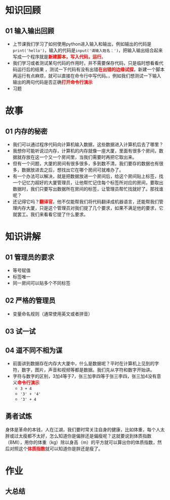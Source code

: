 # 知识回顾
## 01 输入输出回顾
- 上节课我们学习了如何使用python进入输入和输出，例如输出的代码是`print('hello')`，输入的代码是`input('请输入姓名：')`，把输入输出结合起来写成一个程序就是<strong style="color:red;">新建脚本，写入代码，运行</strong>。
- 我们学习或者测试某句代码的作用时，并不需要保存代码，只是临时想看看代码运行后的结果 ，测试一下代码有没有出错<strong style="color:red;">在出错的边缘试探</strong>，新建一个脚本再运行有点麻烦，就可以直接在命令行中写代码。，例如我们想测试一下输入输出的两句代码是否正确<strong style="color:red;">打开命令行演示</strong>
- 习题

# 故事
## 01 内存的秘密
- 我们可以通过程序代码向计算机输入数据，这些数据进入计算机后去了哪里？
- 我想你可能听说过内存，计算机的内存就像一座大厦，里面有很多个房间，数据就存放在这一个又一个房间里，当我们需要时再把它取出来。
- 但有一个问题，大厦的房间有很多很多，多到数不清，我们要存的数据也有很多，数据放进去之后，想找出它在哪个房间可就难办了。
- 有一个办法可以解决，就是把数据放进一个房间后，给这个房间贴上标签，找一个记忆力超好的大厦管理员，让他帮忙记住每个标签所对应的房间，要取出数据时，我们只要写出数据所在房间的标签，让管理员帮忙找就好了。那找谁呢？
- 还记得它吗？<strong style="color:red;">翻译官</strong>，他不仅能帮我们将代码翻译成机器语言，还能帮我们管理内存大厦，只是这个管理员对我们提了几个要求，如果不满足他的要求，它就罢工。我们来看看它提了什么要求。

# 知识讲解
## 01 管理员的要求
- 等号赋值
- 标签唯一
- 同一房间可以贴多个不同标签

## 02 严格的管理员
- 变量命名规则（通常使用英文或者拼音）

## 03 试一试

## 04 道不同不相为谋
- 前面讲到数据存在内存大大厦中，什么是数据呢？平时在计算机上见到的字符，数字，图片，声音和视频等都是数据。我们先从字符和数字开始讲。
- 字符与数字的区别，3加4等于7，张三加李四等于张三李四，张三加4没有意义<strong style="color:red;">命令行演示</strong>
    + `3 + 4`
    + `'3' + '4'`
    + `'3' + 4`

## 勇者试炼
身体是革命的本钱，人在江湖，我们要时常关注自身的健康，比如体重，每个人太胖或过太瘦都不太好，怎么知道你是偏胖还是偏瘦呢？这就要说到体质指数（BMI），用你的体重（kg）除以身高（m）的平方就可以算出你的体质指数，然后对照这个<strong style="color:red;">体质指数</strong>就可以知道你是胖还是瘦了。


# 作业
## 大总结

